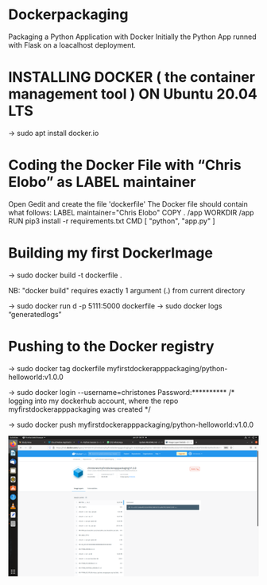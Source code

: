 # Dockerpackaging
Packaging a Python Application with Docker
Initially the Python App runned with Flask on a loacalhost deployment.

# INSTALLING DOCKER ( the container management tool ) ON  Ubuntu 20.04 LTS 
 →  sudo apt install docker.io
    
# Coding the Docker File with “Chris Elobo” as LABEL maintainer
 Open Gedit and create the file 'dockerfile'
 The Docker file should contain what follows:
  LABEL maintainer="Chris Elobo"
  COPY . /app
  WORKDIR /app
  RUN pip3 install -r requirements.txt
  CMD [ "python", "app.py" ]

# Building my first DockerImage 
 → sudo docker build -t dockerfile .

 NB: "docker build" requires exactly 1 argument (.) from current directory

 → sudo docker run d -p 5111:5000 dockerfile 
 → sudo docker logs  “generatedlogs”

# Pushing to the Docker registry

 → sudo docker tag dockerfile myfirstdockerapppackaging/python-helloworld:v1.0.0 
                  
 → sudo docker login --username=christones
  Password:**********    /* logging into my dockerhub account, where the repo myfirstdockerapppackaging was created */      

 → sudo docker push myfirstdockerapppackaging/python-helloworld:v1.0.0 
 
 ![image1](screenshots/packaged.png)
 

 
 
